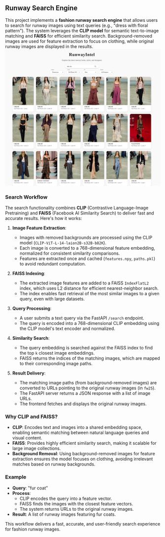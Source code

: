 ## Runway Search Engine

This project implements a **fashion runway search engine** that allows users to search for runway images using text queries (e.g., "dress with floral pattern"). The system leverages the **CLIP model** for semantic text-to-image matching and **FAISS** for efficient similarity search. Background-removed images are used for feature extraction to focus on clothing, while original runway images are displayed in the results.
![Alt text](boho-chic.png)



### Search Workflow

The search functionality combines **CLIP** (Contrastive Language-Image Pretraining) and **FAISS** (Facebook AI Similarity Search) to deliver fast and accurate results. Here's how it works:

1. **Image Feature Extraction**:
   - Images with removed backgrounds are processed using the CLIP model (`CLIP-ViT-L-14-laion2B-s32B-b82K`).
   - Each image is converted to a 768-dimensional feature embedding, normalized for consistent similarity comparisons.
   - Features are extracted once and cached (`features.npy`, `paths.pkl`) to avoid redundant computation.

2. **FAISS Indexing**:
   - The extracted image features are added to a FAISS `IndexFlatL2` index, which uses L2 distance for efficient nearest-neighbor search.
   - The index enables fast retrieval of the most similar images to a given query, even with large datasets.

3. **Query Processing**:
   - A user submits a text query via the FastAPI `/search` endpoint.
   - The query is encoded into a 768-dimensional CLIP embedding using the CLIP model's text encoder and normalized.

4. **Similarity Search**:
   - The query embedding is searched against the FAISS index to find the top `k` closest image embeddings.
   - FAISS returns the indices of the matching images, which are mapped to their corresponding image paths.

5. **Result Delivery**:
   - The matching image paths (from background-removed images) are converted to URLs pointing to the original runway images (in `fw25`).
   - The FastAPI server returns a JSON response with a list of image URLs.
   - The frontend fetches and displays the original runway images.

### Why CLIP and FAISS?
- **CLIP**: Encodes text and images into a shared embedding space, enabling semantic matching between natural language queries and visual content.
- **FAISS**: Provides highly efficient similarity search, making it scalable for large image collections.
- **Background Removal**: Using background-removed images for feature extraction ensures the model focuses on clothing, avoiding irrelevant matches based on runway backgrounds.

### Example
- **Query**: "fur coat"
- **Process**:
  - CLIP encodes the query into a feature vector.
  - FAISS finds the images with the closest feature vectors.
  - The system returns URLs to the original runway images.
- **Result**: A list of runway images featuring fur coats.

This workflow delivers a fast, accurate, and user-friendly search experience for fashion runway images.
